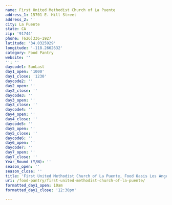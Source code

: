 ```yaml
---
name: First United Methodist Church of La Puente
address_1: 15701 E. Hill Street
address_2: ''
city: La Puente
state: CA
zip: '91744'
phone: (626)336-1927
latitude: '34.0325929'
longitude: '-118.2662632'
category: Food Pantry
website: ''
'': ''
daycode1: SunLast
day1_open: '1000'
day1_close: '1230'
daycode2: ''
day2_open: ''
day2_close: ''
daycode3: ''
day3_open: ''
day3_close: ''
daycode4: ''
day4_open: ''
day4_close: ''
daycode5: ''
day5_open: ''
day5_close: ''
daycode6: ''
day6_open: ''
daycode7: ''
day7_open: ''
day7_close: ''
Year_Round (Y/N): ''
season_open: ''
season_close: ''
title: 'First United Methodist Church of La Puente, Food Oasis Los Angeles'
uri: /food-pantry/first-united-methodist-church-of-la-puente/
formatted_day1_open: 10am
formatted_day1_close: '12:30pm'

---
```

